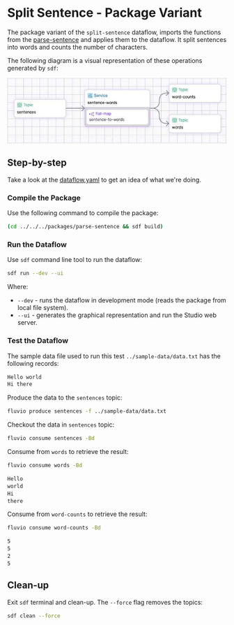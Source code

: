 # Split Sentence - Package Variant

The package variant of the `split-sentence` dataflow, imports the functions from the [parse-sentence](../../../packages/parse-sentence/README.MD) and applies them to the dataflow. It split sentences into words and counts the number of characters. 

The following diagram is a visual representation of these operations generated by `sdf`:

<p align="center">
 <img width="650" src="../img/split-sentence.jpg">
</p>


## Step-by-step

Take a look at the [dataflow.yaml](./dataflow.yaml) to get an idea of what we're doing.

### Compile the Package

Use the following command to compile the package:

```bash
(cd ../../../packages/parse-sentence && sdf build)
```

### Run the Dataflow

Use `sdf` command line tool to run the dataflow:

```bash
sdf run --dev --ui
```

Where:
  * `--dev` - runs the dataflow in development mode (reads the package from local file system).
  * `--ui` - generates the graphical representation and run the Studio web server.


### Test the Dataflow

The sample data file used to run this test `../sample-data/data.txt` has the following records:

```bash
Hello world
Hi there
```

Produce the data to the `sentences` topic:

```bash
fluvio produce sentences -f ../sample-data/data.txt
```

Checkout the data in `sentences` topic:

```bash
fluvio consume sentences -Bd
```

Consume from `words` to retrieve the result:

```bash
fluvio consume words -Bd
```

```bash
Hello
world
Hi
there
```

Consume from `word-counts` to retrieve the result:

```bash
fluvio consume word-counts -Bd
```

```bash
5
5
2
5
```

## Clean-up

Exit `sdf` terminal and clean-up. The `--force` flag removes the topics:

```bash
sdf clean --force
```

